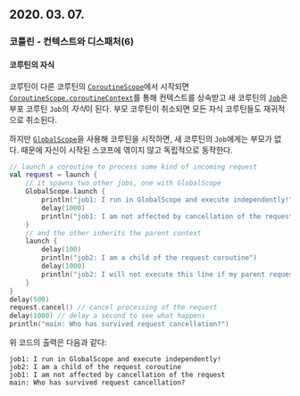 ## 2020. 03. 07.

### 코틀린 - 컨텍스트와 디스패처(6)

#### 코루틴의 자식

코루틴이 다른 코루틴의 [`CoroutineScope`][kt-coroutine-scope]에서 시작되면 [`CoroutineScope.coroutineContext`][kt-coroutine-scope-coroutine-context]를 통해 컨텍스트를 상속받고 새 코루틴의 [`Job`][kt-job]은 부포 코루틴 `Job`의 *자식*이 된다. 부모 코루틴이 취소되면 모든 자식 코루틴들도 재귀적으로 취소된다. 

하지만 [`GlobalScope`][kt-global-scope]을 사용해 코루틴을 시작하면, 새 코루틴의 `Job`에게는 부모가 없다. 때문에 자신이 시작된 스코프에 엮이지 않고 독립적으로 동작한다.

```kotlin
// launch a coroutine to process some kind of incoming request
val request = launch {
    // it spawns two other jobs, one with GlobalScope
    GlobalScope.launch {
        println("job1: I run in GlobalScope and execute independently!")
        delay(1000)
        println("job1: I am not affected by cancellation of the request")
    }
    // and the other inherits the parent context
    launch {
        delay(100)
        println("job2: I am a child of the request coroutine")
        delay(1000)
        println("job2: I will not execute this line if my parent request is cancelled")
    }
}
delay(500)
request.cancel() // cancel processing of the request
delay(1000) // delay a second to see what happens
println("main: Who has survived request cancellation?")
```

위 코드의 출력은 다음과 같다:

```
job1: I run in GlobalScope and execute independently!
job2: I am a child of the request coroutine
job1: I am not affected by cancellation of the request
main: Who has survived request cancellation?
```



[kt-coroutine-scope]: https://kotlin.github.io/kotlinx.coroutines/kotlinx-coroutines-core/kotlinx.coroutines/-coroutine-scope/index.html
[kt-coroutine-scope-coroutine-context]: https://kotlin.github.io/kotlinx.coroutines/kotlinx-coroutines-core/kotlinx.coroutines/-coroutine-scope/coroutine-context.html
[kt-job]: https://kotlin.github.io/kotlinx.coroutines/kotlinx-coroutines-core/kotlinx.coroutines/-job/index.html
[kt-global-scope]: https://kotlin.github.io/kotlinx.coroutines/kotlinx-coroutines-core/kotlinx.coroutines/-global-scope/index.html